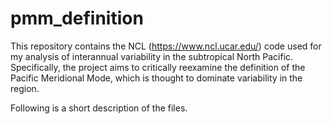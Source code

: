 # pmm_definition
This repository contains the NCL (https://www.ncl.ucar.edu/) code used for my analysis of interannual variability in the subtropical North Pacific.
Specifically, the project aims to critically reexamine the definition of the Pacific Meridional Mode, which is thought to dominate variability in the region.

Following is a short description of the files.

